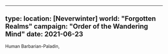 

---
type: 
location: [Neverwinter]
world: "Forgotten Realms"
campaign: "Order of the Wandering Mind"
date: 2021-06-23
---

Human Barbarian-Paladin, 